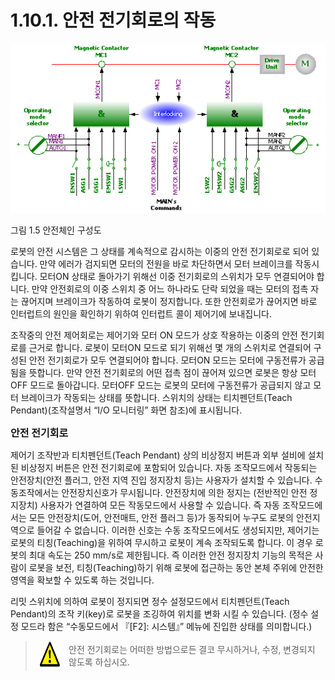 ﻿# 1.10.1. 안전 전기회로의 작동

![](../../_assets/그림_1.5_안전체인_구성도_.png)


그림 1.5 안전체인 구성도


로봇의 안전 시스템은 그 상태를 계속적으로 감시하는 이중의 안전 전기회로로 되어 있습니다. 만약 에러가 검지되면 모터의 전원을 바로 차단하면서 모터 브레이크를 작동시킵니다. 모터ON 상태로 돌아가기 위해선 이중 전기회로의 스위치가 모두 연결되어야 합니다. 만약 안전회로의 이중 스위치 중 어느 하나라도 단락 되었을 때는 모터의 접촉 자는 끊어지며 브레이크가 작동하여 로봇이 정지합니다. 또한 안전회로가 끊어지면 바로 인터럽트의 원인을 확인하기 위하여 인터럽트 콜이 제어기에 보내집니다. 

조작중의 안전 제어회로는 제어기와 모터 ON 모드가 상호 작용하는 이중의 안전 전기회로를 근거로 합니다. 로봇이 모터ON 모드로 되기 위해선 몇 개의 스위치로 연결되어 구성된 안전 전기회로가 모두 연결되어야 합니다. 모터ON 모드는 모터에 구동전류가 공급됨을 뜻합니다. 만약 안전 전기회로의 어떤 접촉 점이 끊어져 있으면 로봇은 항상 모터OFF 모드로 돌아갑니다. 모터OFF 모드는 로봇의 모터에 구동전류가 공급되지 않고 모터 브레이크가 작동되는 상태를 뜻합니다. 스위치의 상태는 티치펜던트(Teach Pendant)(조작설명서 “I/O 모니터링” 화면 참조)에 표시됩니다. 

<font size = 3><b>안전 전기회로 </b></font>

제어기 조작반과 티치펜던트(Teach Pendant) 상의 비상정지 버튼과 외부 설비에 설치된 비상정지 버튼은 안전 전기회로에 포함되어 있습니다. 자동 조작모드에서 작동되는 안전장치(안전 플러그, 안전 지역 진입 정지장치 등)는 사용자가 설치할 수 있습니다. 수동조작에서는 안전장치신호가 무시됩니다. 안전장치에 의한 정지는 (전반적인 안전 정지장치) 사용자가 연결하여 모든 작동모드에서 사용할 수 있습니다. 즉 자동 조작모드에서는 모든 안전장치(도어, 안전매트, 안전 플러그 등)가 동작되어 누구도 로봇의 안전지역으로 들어갈 수 없습니다. 이러한 신호는 수동 조작모드에서도 생성되지만, 제어기는 로봇의 티칭(Teaching)을 위하여 무시하고 로봇이 계속 조작되도록 합니다. 이 경우 로봇의 최대 속도는 250 mm/s로 제한됩니다. 즉 이러한 안전 정지장치 기능의 목적은 사람이 로봇을 보전, 티칭(Teaching)하기 위해 로봇에 접근하는 동안 본체 주위에 안전한 영역을 확보할 수 있도록 하는 것입니다. 

리밋 스위치에 의하여 로봇이 정지되면 정수 설정모드에서 티치펜던트(Teach Pendant)의 조작 키(key)로 로봇을 조깅하여 위치를 변화 시킬 수 있습니다. (정수 설정 모드라 함은 “수동모드에서 『[F2]: 시스템』” 메뉴에 진입한 상태를 의미합니다.) 


<blockquote>
<table border="0">
    <thead>
        <tr>
            <td>
            <div align="center">
              <img src="../../_assets/주의표시.png" width = 40 height = 40>
            </div>
            </td> 
            <td colspan="4"> 
                안전 전기회로는 어떠한 방법으로든 결코 무시하거나, 수정, 변경되지 않도록 하십시오.
            </td>
        </tr>
    </thead>
</table>  
</blockquote><br>